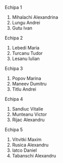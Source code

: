 Echipa 1

1. Mihalachi Alexandrina 
2. Lungu Andrei
3. Gutu Ivan

Echipa 2
1. Lebedi Maria
2. Turcanu Tudor
3. Lesanu Iulian

Echipa 3
1. Popov Marina
2. Maneev Dumitru
3. Titlu Andrei

Echipa 4
1. Sandiuc Vitalie
2. Munteanu Victor
3. Rijac Alexandru

Echipa 5
1. Vitvitki Maxim
2. Rusica Alexandru
3. Iatco Daniel
4. Tabanschi Alexandru
